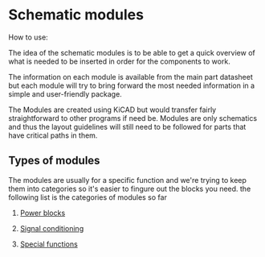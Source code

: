 # Schematic modules

How to use:

The idea of the schematic modules is to be able to get a quick overview of what is needed to be inserted in order for the components to work.

The information on each module is available from the main part datasheet but each module will try to bring forward the most needed information in a simple and user-friendly package.

The Modules are created using KiCAD but would transfer fairly straightforward to other programs if need be. Modules are only schematics and thus the layout guidelines will still need to be followed for parts that have critical paths in them.

## Types of modules

The modules are usually for a specific function and we're trying to keep them into categories so it's easier to fingure out the blocks you need. the following list is the categories of modules so far

1. [Power blocks](powerBlocks.md)

2. [Signal conditioning](signalConditioning.md)

3. [Special functions](specialFunctions.md)
